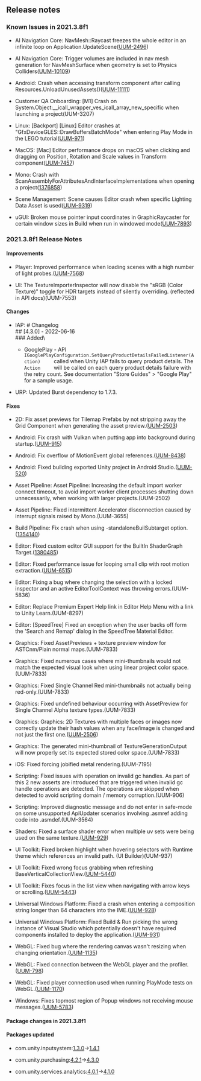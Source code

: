 ## Release notes

### Known Issues in 2021.3.8f1

-   AI Navigation Core: NavMesh::Raycast freezes the whole editor in an infinite loop on Application.UpdateScene([UUM-2496](https://issuetracker.unity3d.com/issues/navmesh-raycast-freezes-the-whole-editor-in-an-infinite-loop-on-application-dot-updatescene))

-   AI Navigation Core: Trigger volumes are included in nav mesh generation for NavMeshSurface when geometry is set to Physics Colliders([UUM-10109](https://issuetracker.unity3d.com/issues/trigger-volumes-are-included-in-nav-mesh-generation-for-navmeshsurface-when-geometry-is-set-to-physics-colliders))

-   Android: Crash when accessing transform component after calling Resources.UnloadUnusedAssets()([UUM-11111](https://issuetracker.unity3d.com/issues/crash-when-accessing-transform-component-after-calling-resources-dot-unloadunusedassets))

-   Customer QA Onboarding: \[M1\] Crash on System.Object:\_\_icall_wrapper_ves_icall_array_new_specific when launching a project(UUM-3207)

-   Linux: \[Backport\] \[Linux\] Editor crashes at \"GfxDeviceGLES::DrawBuffersBatchMode\" when entering Play Mode in the LEGO tutorial([UUM-971](https://issuetracker.unity3d.com/issues/backport-linux-editor-crashes-at-gfxdevicegles-drawbuffersbatchmode-when-entering-play-mode-in-the-lego-tutorial))

-   MacOS: \[Mac\] Editor performance drops on macOS when clicking and dragging on Position, Rotation and Scale values in Transform component([UUM-7457](https://issuetracker.unity3d.com/issues/mac-editor-performance-drops-on-macos-when-clicking-and-dragging-on-position-rotation-and-scale-values-in-transform-component))

-   Mono: Crash with ScanAssemblyForAttributesAndInterfaceImplementations when opening a project([1376858](https://issuetracker.unity3d.com/issues/crash-with-scanassemblyforattributesandinterfaceimplementations-when-opening-a-project))

-   Scene Management: Scene causes Editor crash when specific Lighting Data Asset is used([UUM-9319](https://issuetracker.unity3d.com/issues/scene-causes-editor-crash-when-specific-lighting-data-asset-is-used))

-   uGUI: Broken mouse pointer input coordinates in GraphicRaycaster for certain window sizes in Build when run in windowed mode([UUM-7893](https://issuetracker.unity3d.com/issues/broken-mouse-pointer-input-coordinates-in-graphicraycaster-for-certain-window-sizes-in-build-when-run-in-windowed-mode))

### 2021.3.8f1 Release Notes

#### Improvements

-   Player: Improved performance when loading scenes with a high number of light probes.([UUM-7568](https://issuetracker.unity3d.com/issues/loading-a-scene-with-a-large-amount-of-light-probes-causes-a-performance-spike))

-   UI: The TextureImporterInspector will now disable the \"sRGB (Color Texture)\" toggle for HDR targets instead of silently overriding. (reflected in API docs)(UUM-7553)

#### Changes

-   IAP: \# Changelog\
    \## \[4.3.0\] - 2022-06-16\
    \### Added\

    -   GooglePlay - API`       IGooglePlayConfiguration.SetQueryProductDetailsFailedListener(Action)      `called when Unity IAP fails to query product details. The`       Action      `will be called on each query product details failure with the retry count. See documentation \"Store Guides\" \> \"Google Play\" for a sample usage.

-   URP: Updated Burst dependency to 1.7.3.

#### Fixes

-   2D: Fix asset previews for Tilemap Prefabs by not stripping away the Grid Component when generating the asset preview.([UUM-2503](https://issuetracker.unity3d.com/issues/tile-palette-prefab-preview-does-not-show-the-correct-image))

-   Android: Fix crash with Vulkan when putting app into background during startup.([UUM-915](https://issuetracker.unity3d.com/issues/backport-android-vulkan-application-crashes-upon-opening-after-putting-it-to-sleep-while-in-the-loading-screen))

-   Android: Fix overflow of MotionEvent global references.([UUM-8438](https://issuetracker.unity3d.com/issues/android-crash-in-player-due-to-an-overflow-of-global-references-to-android-dot-view-dot-motionevent))

-   Android: Fixed building exported Unity project in Android Studio.([UUM-520](https://issuetracker.unity3d.com/issues/android-exported-project-is-unable-to-be-built-on-android-studio-chipmunk-2021-dot-2-1))

-   Asset Pipeline: Asset Pipeline: Increasing the default import worker connect timeout, to avoid import worker client processes shutting down unnecessarily, when working with larger projects.(UUM-2502)

-   Asset Pipeline: Fixed intermittent Accelerator disconnection caused by interrupt signals raised by Mono.(UUM-3655)

-   Build Pipeline: Fix crash when using -standaloneBuilSubtarget option.([1354140](https://issuetracker.unity3d.com/issues/editor-crashes-when-opening-it-with-standalonebuildsubtarget-server-cli))

-   Editor: Fixed custom editor GUI support for the BuiltIn ShaderGraph Target.([1380485](https://issuetracker.unity3d.com/issues/custom-shader-gui-doesnt-work-for-built-in-shadergraph))

-   Editor: Fixed performance issue for looping small clip with root motion extraction.([UUM-6515](https://issuetracker.unity3d.com/issues/backport-performance-cost-of-looping-animations-increases-over-time))

-   Editor: Fixing a bug where changing the selection with a locked inspector and an active EditorToolContext was throwing errors.(UUM-5836)

-   Editor: Replace Premium Expert Help link in Editor Help Menu with a link to Unity Learn.(UUM-8297)

-   Editor: \[SpeedTree\] Fixed an exception when the user backs off form the \'Search and Remap\' dialog in the SpeedTree Material Editor.

-   Graphics: Fixed AssetPreviews + texture preview window for ASTCnm/Plain normal maps.(UUM-7833)

-   Graphics: Fixed numerous cases where mini-thumbnails would not match the expected visual look when using linear project color space.(UUM-7833)

-   Graphics: Fixed Single Channel Red mini-thumbnails not actually being red-only.(UUM-7833)

-   Graphics: Fixed undefined behaviour occurring with AssetPreview for Single Channel Alpha texture types.(UUM-7833)

-   Graphics: Graphics: 2D Textures with multiple faces or images now correctly update their hash values when any face/image is changed and not just the first one.([UUM-2506](https://issuetracker.unity3d.com/issues/cubemap-hash-value-changes-only-when-modifying-the-first-face))

-   Graphics: The generated mini-thumbnail of TextureGenerationOutput will now properly set its expected stored color space.(UUM-7833)

-   iOS: Fixed forcing jobified metal rendering.(UUM-7195)

-   Scripting: Fixed issues with operation on invalid gc handles. As part of this 2 new asserts are introduced that are triggered when invalid gc handle operations are detected. The operations are skipped when detected to avoid scripting domain / memory corruption.(UUM-906)

-   Scripting: Improved diagnostic message and do not enter in safe-mode on some unsupported ApiUpdater scenarios involving .asmref adding code into .asmdef.(UUM-3564)

-   Shaders: Fixed a surface shader error when multiple uv sets were being used on the same texture.([UUM-929](https://issuetracker.unity3d.com/issues/backport-surface-shader-fails-to-compile-with-redefinition-errors-when-declaring-two-uv-sets-for-the-same-texture))

-   UI Toolkit: Fixed broken highlight when hovering selectors with Runtime theme which references an invalid path. (UI Builder)(UUM-937)

-   UI Toolkit: Fixed wrong focus grabbing when refreshing BaseVerticalCollectionView.([UUM-5440](https://issuetracker.unity3d.com/issues/backport-ui-toolkit-treeview-drop-down-arrow-is-focused-after-adding-new-children-items))

-   UI Toolkit: Fixes focus in the list view when navigating with arrow keys or scrolling.([UUM-5443](https://issuetracker.unity3d.com/issues/backport-listview-becomes-unselected-when-scrolling-with-up-down-home-or-end-keys))

-   Universal Windows Platform: Fixed a crash when entering a composition string longer than 64 characters into the IME.([UUM-928](https://issuetracker.unity3d.com/issues/uwp-player-crashes-when-typing-in-japanese-full-width-katakana))

-   Universal Windows Platform: Fixed Build & Run picking the wrong instance of Visual Studio which potentially doesn\'t have required components installed to deploy the application.([UUM-931](https://issuetracker.unity3d.com/issues/uwp-build-and-run-picks-the-wrong-instance-of-visual-studio-to-build-when-there-are-multiple-installed))

-   WebGL: Fixed bug where the rendering canvas wasn\'t resizing when changing orientation.([UUM-1135](https://issuetracker.unity3d.com/issues/mobile-web-half-of-screen-is-not-rendered-on-mobile-when-screen-orientation-is-landscape))

-   WebGL: Fixed connection between the WebGL player and the profiler.([UUM-798](https://issuetracker.unity3d.com/issues/backport-webgl-profiler-does-not-autoconnect-on-webgl-builds))

-   WebGL: Fixed player connection used when running PlayMode tests on WebGL.([UUM-1170](https://issuetracker.unity3d.com/issues/webgl-chrome-the-message-header-is-corrupted-and-for-security-reasons-connection-will-be-terminated-dot-errors))

-   Windows: Fixes topmost region of Popup windows not receiving mouse messages.([UUM-5783](https://issuetracker.unity3d.com/issues/backport-windows-popup-window-does-not-receive-mouse-events-when-hovering-cursor-over-the-topmost-pixels))

#### Package changes in 2021.3.8f1

#### Packages updated

-   com.unity.inputsystem:[1.3.0](https://docs.unity3d.com/Packages/com.unity.inputsystem@1.3//changelog/CHANGELOG.html)→[1.4.1](https://docs.unity3d.com/Packages/com.unity.inputsystem@1.4//changelog/CHANGELOG.html)

-   com.unity.purchasing:[4.2.1](https://docs.unity3d.com/Packages/com.unity.purchasing@4.2//changelog/CHANGELOG.html)→[4.3.0](https://docs.unity3d.com/Packages/com.unity.purchasing@4.3//changelog/CHANGELOG.html)

-   com.unity.services.analytics:[4.0.1](https://docs.unity3d.com/Packages/com.unity.services.analytics@4.0//changelog/CHANGELOG.html)→[4.1.0](https://docs.unity3d.com/Packages/com.unity.services.analytics@4.1//changelog/CHANGELOG.html)
